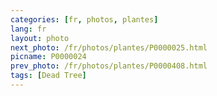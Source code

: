 ```yaml
---
categories: [fr, photos, plantes]
lang: fr
layout: photo
next_photo: /fr/photos/plantes/P0000025.html
picname: P0000024
prev_photo: /fr/photos/plantes/P0000408.html
tags: [Dead Tree]
---
```

